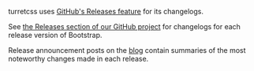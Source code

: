 turretcss uses [GitHub's Releases feature](https://github.com/blog/1547-release-your-software) for its changelogs.

See [the Releases section of our GitHub project](https://github.com/turretcss/turretcss/releases) for changelogs for each release version of Bootstrap.

Release announcement posts on the [blog](https://turretcss.com/blog) contain summaries of the most noteworthy changes made in each release.